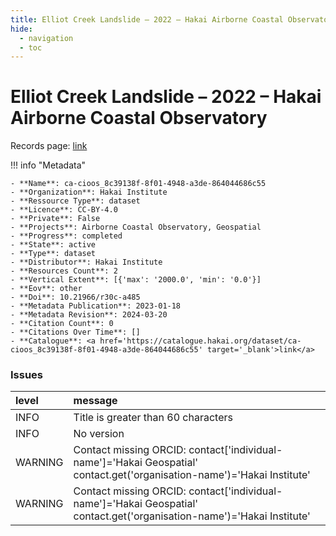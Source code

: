 ```yaml
---
title: Elliot Creek Landslide – 2022 – Hakai Airborne Coastal Observatory
hide:
  - navigation
  - toc
---
```


# Elliot Creek Landslide – 2022 – Hakai Airborne Coastal Observatory

Records page: <a href='https://catalogue.hakai.org/dataset/ca-cioos_8c39138f-8f01-4948-a3de-864044686c55' target='_blank'>link</a>

<div id='map'></div>

!!! info "Metadata"
    
    - **Name**: ca-cioos_8c39138f-8f01-4948-a3de-864044686c55 
    - **Organization**: Hakai Institute 
    - **Ressource Type**: dataset 
    - **Licence**: CC-BY-4.0 
    - **Private**: False 
    - **Projects**: Airborne Coastal Observatory, Geospatial 
    - **Progress**: completed 
    - **State**: active 
    - **Type**: dataset 
    - **Distributor**: Hakai Institute 
    - **Resources Count**: 2 
    - **Vertical Extent**: [{'max': '2000.0', 'min': '0.0'}] 
    - **Eov**: other 
    - **Doi**: 10.21966/r30c-a485 
    - **Metadata Publication**: 2023-01-18 
    - **Metadata Revision**: 2024-03-20 
    - **Citation Count**: 0 
    - **Citations Over Time**: [] 
    - **Catalogue**: <a href='https://catalogue.hakai.org/dataset/ca-cioos_8c39138f-8f01-4948-a3de-864044686c55' target='_blank'>link</a> 

### Issues

| level   | message                                                                                                                 |
|:--------|:------------------------------------------------------------------------------------------------------------------------|
| INFO    | Title is greater than 60 characters                                                                                     |
| INFO    | No version                                                                                                              |
| WARNING | Contact missing ORCID: contact['individual-name']='Hakai Geospatial' contact.get('organisation-name')='Hakai Institute' |
| WARNING | Contact missing ORCID: contact['individual-name']='Hakai Geospatial' contact.get('organisation-name')='Hakai Institute' |

<script>
   document.addEventListener("DOMContentLoaded", function() {
    var map = L.map('map').setView([51.505, -125.09], 5);
    L.tileLayer('https://tile.openstreetmap.org/{z}/{x}/{y}.png', {
        maxZoom: 19,
        attribution: '&copy; <a href="http://www.openstreetmap.org/copyright">OpenStreetMap</a>'
    }).addTo(map);
    var geojsonFeature = {
        "type": "Feature",
        "properties": {
            "name" : "Elliot Creek Landslide – 2022 – Hakai Airborne Coastal Observatory"
        },
        "geometry": {'type': 'Polygon', 'coordinates': [[[-124.8, 50.84], [-124.5, 50.84], [-124.5, 51.0], [-124.8, 51.0], [-124.8, 50.84]]]}
    }
    L.geoJSON(geojsonFeature).addTo(map);
   })
</script>